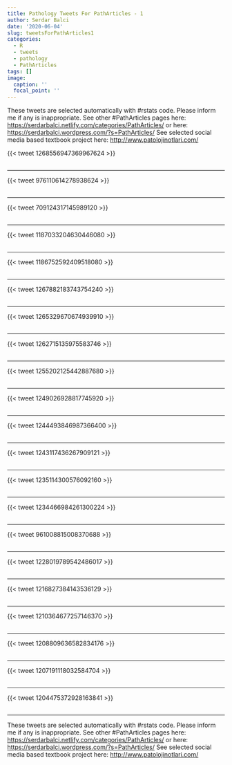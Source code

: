 ```yaml
---
title: Pathology Tweets For PathArticles - 1
author: Serdar Balci
date: '2020-06-04'
slug: tweetsForPathArticles1
categories:
  - R
  - tweets
  - pathology
  - PathArticles
tags: []
image:
  caption: ''
  focal_point: ''
---
```



These tweets are selected automatically with #rstats code. Please inform me if any is inappropriate.
See other #PathArticles pages here: https://serdarbalci.netlify.com/categories/PathArticles/  or here: https://serdarbalci.wordpress.com/?s=PathArticles/ 
See selected social media based textbook project here: http://www.patolojinotlari.com/

{{< tweet 1268556947369967624 >}}
<br>
<br>
<hr>
{{< tweet 976110614278938624 >}}
<br>
<br>
<hr>
{{< tweet 709124317145989120 >}}
<br>
<br>
<hr>
{{< tweet 1187033204630446080 >}}
<br>
<br>
<hr>
{{< tweet 1186752592409518080 >}}
<br>
<br>
<hr>
{{< tweet 1267882183743754240 >}}
<br>
<br>
<hr>
{{< tweet 1265329670674939910 >}}
<br>
<br>
<hr>
{{< tweet 1262715135975583746 >}}
<br>
<br>
<hr>
{{< tweet 1255202125442887680 >}}
<br>
<br>
<hr>
{{< tweet 1249026928817745920 >}}
<br>
<br>
<hr>
{{< tweet 1244493846987366400 >}}
<br>
<br>
<hr>
{{< tweet 1243117436267909121 >}}
<br>
<br>
<hr>
{{< tweet 1235114300576092160 >}}
<br>
<br>
<hr>
{{< tweet 1234466984261300224 >}}
<br>
<br>
<hr>
{{< tweet 961008815008370688 >}}
<br>
<br>
<hr>
{{< tweet 1228019789542486017 >}}
<br>
<br>
<hr>
{{< tweet 1216827384143536129 >}}
<br>
<br>
<hr>
{{< tweet 1210364677257146370 >}}
<br>
<br>
<hr>
{{< tweet 1208809636582834176 >}}
<br>
<br>
<hr>
{{< tweet 1207191118032584704 >}}
<br>
<br>
<hr>
{{< tweet 1204475372928163841 >}}
<br>
<br>
<hr>


These tweets are selected automatically with #rstats code. Please inform me if any is inappropriate.
See other #PathArticles pages here: https://serdarbalci.netlify.com/categories/PathArticles/  or here: https://serdarbalci.wordpress.com/?s=PathArticles/ 
See selected social media based textbook project here: http://www.patolojinotlari.com/
